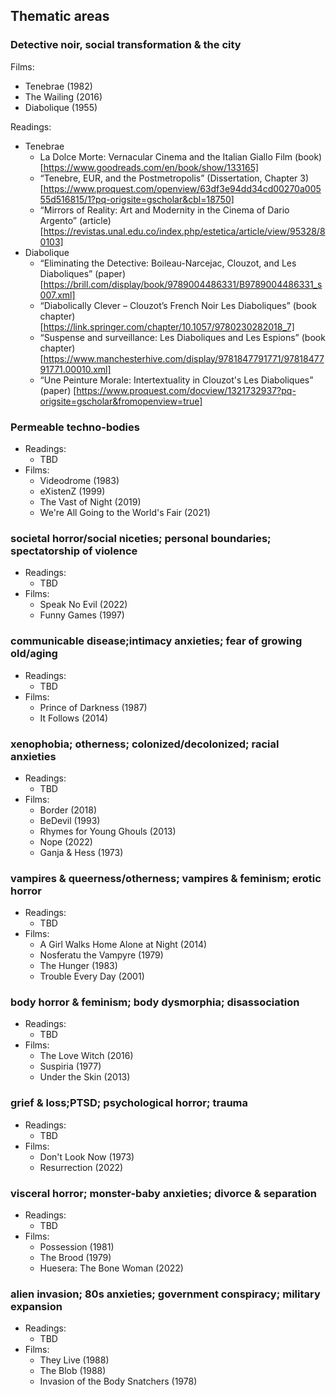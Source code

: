 ## Thematic areas

### Detective noir, social transformation & the city
Films:
* Tenebrae (1982)
* The Wailing (2016)
* Diabolique (1955)

Readings:
* Tenebrae
   * La Dolce Morte: Vernacular Cinema and the Italian Giallo Film (book) [https://www.goodreads.com/en/book/show/133165]
   * “Tenebre, EUR, and the Postmetropolis” (Dissertation, Chapter 3) [https://www.proquest.com/openview/63df3e94dd34cd00270a00555d516815/1?pq-origsite=gscholar&cbl=18750]
   * “Mirrors of Reality: Art and Modernity in the Cinema of Dario Argento” (article) [https://revistas.unal.edu.co/index.php/estetica/article/view/95328/80103]
* Diabolique
   * “Eliminating the Detective: Boileau-Narcejac, Clouzot, and Les Diaboliques” (paper) [https://brill.com/display/book/9789004486331/B9789004486331_s007.xml]
   * “Diabolically Clever – Clouzot’s French Noir Les Diaboliques” (book chapter) [https://link.springer.com/chapter/10.1057/9780230282018_7]
   * “Suspense and surveillance: Les Diaboliques and Les Espions” (book chapter) [https://www.manchesterhive.com/display/9781847791771/9781847791771.00010.xml]
   * “​​Une Peinture Morale: Intertextuality in Clouzot's Les Diaboliques” (paper) [https://www.proquest.com/docview/1321732937?pq-origsite=gscholar&fromopenview=true]

### Permeable techno-bodies
* Readings:
    * TBD
* Films:
    * Videodrome (1983)
    * eXistenZ (1999)
    * The Vast of Night (2019)
    * We're All Going to the World's Fair (2021)

### societal horror/social niceties; personal boundaries; spectatorship of violence
* Readings:
    * TBD
* Films:
    * Speak No Evil (2022)
    * Funny Games (1997)

### communicable disease;intimacy anxieties; fear of growing old/aging
* Readings:
    * TBD
* Films:
    * Prince of Darkness (1987)
    * It Follows (2014)

### xenophobia; otherness; colonized/decolonized; racial anxieties
* Readings:
    * TBD
* Films:
    * Border (2018)
    * BeDevil (1993)
    * Rhymes for Young Ghouls (2013)
    * Nope (2022)
    * Ganja & Hess (1973)

### vampires & queerness/otherness; vampires & feminism; erotic horror
* Readings:
    * TBD
* Films:
    * A Girl Walks Home Alone at Night (2014)
    * Nosferatu the Vampyre (1979)
    * The Hunger (1983)
    * Trouble Every Day (2001)

### body horror & feminism; body dysmorphia; disassociation
* Readings:
    * TBD
* Films:
    * The Love Witch (2016)
    * Suspiria (1977)
    * Under the Skin (2013)

### grief & loss;PTSD; psychological horror; trauma
* Readings:
    * TBD
* Films:
    * Don't Look Now (1973)
    * Resurrection (2022)

### visceral horror; monster-baby anxieties; divorce & separation
* Readings:
    * TBD
* Films:
    * Possession (1981)
    * The Brood (1979)
    * Huesera: The Bone Woman (2022)

### alien invasion; 80s anxieties; government conspiracy; military expansion
* Readings:
    * TBD
* Films:
    * They Live (1988)
    * The Blob (1988)
    * Invasion of the Body Snatchers (1978)
